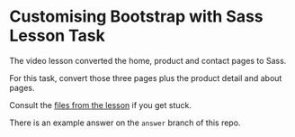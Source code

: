 # Customising Bootstrap with Sass Lesson Task

The video lesson converted the home, product and contact pages to Sass. 

For this task, convert those three pages plus the product detail and about pages.

Consult the [files from the lesson](https://github.com/NoroffFEU/customising-bootstrap-with-sass) if you get stuck.

There is an example answer on the `answer` branch of this repo.
